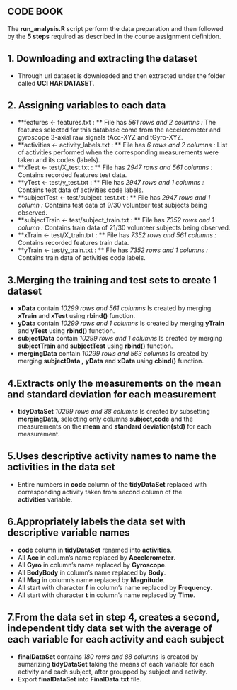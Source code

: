 ## CODE BOOK

The **run_analysis.R** script perform the data preparation and then followed by the **5 steps** required as described in the course assignment definition.

## 1. Downloading and extracting the dataset
* Through url dataset is downloaded and then extracted under the folder called **UCI HAR DATASET**.

## 2. Assigning variables to each data
* **features <- features.txt : ** File has *561 rows and 2 columns :* The features selected for this database come from the accelerometer and gyroscope 3-axial raw signals tAcc-XYZ and tGyro-XYZ.
* **activities <- activity_labels.txt : ** File has *6 rows and 2 columns :* List of activities performed when the corresponding measurements were taken and its codes (labels).
* **xTest <- test/X_test.txt : ** File has *2947 rows and 561 columns :* Contains recorded features test data.
* **yTest <- test/y_test.txt : ** File has *2947 rows and 1 columns :* Contains test data of activities code labels.
* **subjectTest <- test/subject_test.txt : ** File has *2947 rows and 1 column :* Contains test data of 9/30 volunteer test subjects being observed.
* **subjectTrain <- test/subject_train.txt : ** File has *7352 rows and 1 column :* Contains train data of 21/30 volunteer subjects being observed.
* **xTrain <- test/X_train.txt : ** File has *7352 rows and 561 columns :* Contains recorded features train data.
* **yTrain <- test/y_train.txt : ** File has *7352 rows and 1 columns :* Contains train data of activities code labels.

## 3.Merging the training and test sets to create 1 dataset
* **xData** contain *10299 rows and 561 columns* Is created by merging **xTrain** and **xTest** using **rbind()** function.
* **yData** contain *10299 rows and 1 columns* Is created by merging **yTrain** and **yTest** using **rbind()** function.
* **subjectData** contain *10299 rows and 1 columns* Is created by merging **subjectTrain** and **subjectTest** using **rbind()** function.
* **mergingData** contain *10299 rows and 563 columns* Is created by merging **subjectData ,** **yData** and **xData** using **cbind()** function.
  
## 4.Extracts only the measurements on the mean and standard deviation for each measurement
* **tidyDataSet** *10299 rows and 88 columns* Is created by subsetting **mergingData,** selecting only columns **subject,code** and the measurements on the **mean** and **standard deviation(std)** for each measurement.

## 5.Uses descriptive activity names to name the activities in the data set
* Entire numbers in **code** column of the **tidyDataSet**
replaced with corresponding activity taken from second column of the  
**activities** variable.

## 6.Appropriately labels the data set with descriptive variable names

* **code** column in **tidyDataSet** renamed into **activities**.
* All **Acc** in column’s name replaced by **Accelerometer**.
* All **Gyro** in column’s name replaced by **Gyroscope**.
* All **BodyBody** in column’s name replaced by **Body**.
* All **Mag** in column’s name replaced by **Magnitude**.
* All start with character **f** in column’s name replaced by **Frequency**.
* All start with character **t** in column’s name replaced by **Time**.

## 7.From the data set in step 4, creates a second, independent tidy data set with the average of each variable for each activity and each subject
* **finalDataSet** contains *180 rows and 88 columns* is created by sumarizing **tidyDataSet** taking the means of 
each variable for each activity and each subject, 
after groupped by subject and activity.
* Export **finalDataSet** into **FinalData.txt** file.
  